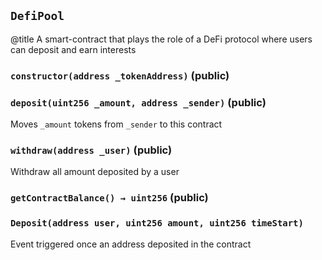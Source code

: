 ## `DefiPool`

 @title A smart-contract that plays the role of a DeFi protocol where users can deposit and earn interests




### `constructor(address _tokenAddress)` (public)





### `deposit(uint256 _amount, address _sender)` (public)

Moves `_amount` tokens from `_sender` to this contract




### `withdraw(address _user)` (public)

Withdraw all amount deposited by a user




### `getContractBalance() → uint256` (public)






### `Deposit(address user, uint256 amount, uint256 timeStart)`



Event triggered once an address deposited in the contract

